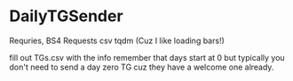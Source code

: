 # DailyTGSender

Requries,
BS4
Requests
csv
tqdm (Cuz I like loading bars!)



fill out TGs.csv with the info remember that days start at 0 but typically you don't need to send a day zero TG cuz they have a welcome one already.
